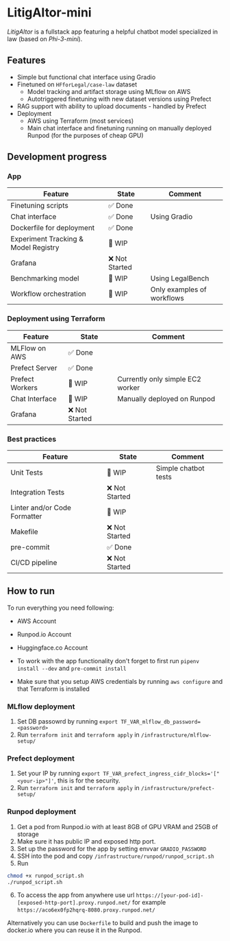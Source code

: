 # LitigAItor-mini

_LitigAItor_ is a fullstack app featuring a helpful chatbot model specialized in law (based on _Phi-3-mini_).

## Features

- Simple but functional chat interface using Gradio
- Finetuned on `HFforLegal/case-law` dataset
  - Model tracking and artifact storage using MLflow on AWS
  - Autotriggered finetuning with new dataset versions using Prefect
- RAG support with ability to upload documents - handled by Prefect
- Deployment
  - AWS using Terraform (most services)
  - Main chat interface and finetuning running on manually deployed Runpod (for the purposes of cheap GPU)


## Development progress

### App
| Feature         | State   | Comment                        |
|-----------------|---------|--------------------------------|
| Finetuning scripts      | ✅ Done | |
| Chat interface       | ✅ Done  | Using Gradio     |
|Dockerfile for deployment| ✅ Done | |
| Experiment Tracking & Model Registry |  🚧 WIP | |
| Grafana  | ❌ Not Started  |
| Benchmarking model | 🚧 WIP | Using LegalBench |
|Workflow orchestration| 🚧 WIP | Only examples of workflows |


### Deployment using Terraform
| Feature         | State   | Comment                        |
|-----------------|---------|--------------------------------|
| MLFlow on AWS     | ✅ Done | |
| Prefect Server | ✅ Done | |
| Prefect Workers       | 🚧 WIP   | Currently only simple EC2 worker   |
| Chat Interface | 🚧 WIP | Manually deployed on Runpod |
| Grafana | ❌ Not Started | |


### Best practices
| Feature         | State   | Comment                        |
|-----------------|---------|--------------------------------|
|Unit Tests| 🚧 WIP | Simple chatbot tests |
| Integration Tests| ❌ Not Started  | |
| Linter and/or Code Formatter |🚧 WIP | |
| Makefile| ❌ Not Started   | |
| pre-commit | ✅ Done | |
| CI/CD pipeline | ❌ Not Started | |

## How to run

To run everything you need following:
- AWS Account
- Runpod.io Account
- Huggingface.co Account

- To work with the app functionality don't forget to first run `pipenv install --dev` and `pre-commit install`
- Make sure that you setup AWS credentials by running `aws configure` and that Terraform is installed
### MLflow deployment

1. Set DB passowrd by running `export TF_VAR_mlflow_db_password=<password>`
2. Run `terraform init` and `terraform apply` in `/infrastructure/mlflow-setup/`

### Prefect deployment

1. Set your IP by running `export TF_VAR_prefect_ingress_cidr_blocks='["<your-ip>"]'`, this is for the security.
2. Run `terraform init` and `terraform apply` in `/infrastructure/prefect-setup/`

### Runpod deployment

1. Get a pod from Runpod.io with at least 8GB of GPU VRAM and 25GB of storage
2. Make sure it has public IP and exposed http port.
3. Set up the password for the app by setting envvar `GRADIO_PASSWORD`
4. SSH into the pod and copy `/infrastructure/runpod/runpod_script.sh`
5. Run
  ```bash
  chmod +x runpod_script.sh
  ./runpod_script.sh
  ```
6. To access the app from anywhere use url `https://[your-pod-id]-[exposed-http-port].proxy.runpod.net/` for example `https://aco6ex0fp2hqrq-8080.proxy.runpod.net/`

Alternatively you can use `Dockerfile` to build and push the image to docker.io where you can reuse it in the Runpod.
